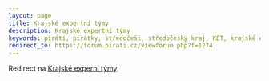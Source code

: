 ```yaml
---
layout: page
title: Krajské expertní týmy
description: Krajské expertní týmy
keywords: piráti, pirátky, středočeši, středočeský kraj, KET, krajské expertní týmy
redirect_to: https://forum.pirati.cz/viewforum.php?f=1274
---
```


Redirect na [Krajské experní týmy](https://forum.pirati.cz/viewforum.php?f).

